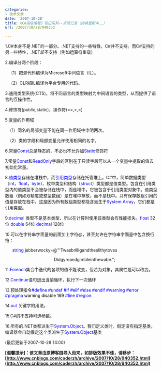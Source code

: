 ```yaml
---
categories:
- 技术文章
date: '2007-10-28'
title: 《C#高级编程》笔记系列--点滴记录（持续更新中……）
url: /2007/10/28/940352

---
```



1.C#本身不是.NET的一部分。.NET支持的一些特性，C#并不支持。而C#支持的另一些特性，.NET却不支持（例如运算符重载）

2.编译分两个阶段：

&nbsp;&nbsp;
（1）把源代码编译为Microsoft中间语言（IL）。

&nbsp;&nbsp;
（2）CLR把IL编译为平台专用的代码。

3.通用类型系统(CTS)，将不同语言的类型映射为中间语言的类型，从而提供了语言的互操作性。

4.修饰符(public,static)，操作符(==,&gt;,&lt;)

5.变量的作用域

&nbsp;
（1）同名的局部变量不能在同一作用域中申明两次。

&nbsp; （2）类的字段和局部变量允许使用相同的名字。

6.常量<font color="#0000ff">Const</font>总是静态的，不必也不允许加<font color="#0000ff">Static</font>修饰符

7.常量<font color="#0000ff">Const</font>和<font color="#0000ff">ReadOnly</font>字段的区别在于只读字段可以从一个变量中提取的值去初始化常量。

8.<font color="#0000ff">值类型</font>存储在堆栈中，而<font color="#0000ff">引用类型</font>存储在托管堆上。C#中，简单数据类型（<font color="#0000ff">int</font>，<font color="#0000ff">float</font>，<font color="#0000ff">byte</font>）、枚举类型和结构（<font color="#0000ff">struct</font>）类型都是值类型。包含在引用类型内的值类型不会被存储在栈中，而是堆中，它被包含于引用类型对象中。值类型数组（例如双精度或整型数组）是在堆中存放，而不是栈中。只有保存数组引用的值是存放在栈中。这是因为所有数组类型都隐含派生于<font color="#0000ff">System</font>.<font color="#0000ff">Array</font>，它们都是引用类型。

9.<font color="#0000ff">decimal</font>
类型不是基本类型，所以在计算时使用该类型会有性能损失。<font color="#0000ff">float</font> 32位 <font color="#0000ff">double</font> 64位 <font color="#0000ff">decimal</font>
128位

10.可以在字符串字面量的前面加上字符@，甚至允许在字符串字面量中包含换行符： 

&nbsp;&nbsp;&nbsp;&nbsp;&nbsp; <font color="#0000ff">string</font>
jabberwocky=@"'Twasbrilligandtheslithytoves

&nbsp;&nbsp;&nbsp;&nbsp;&nbsp;&nbsp;&nbsp;&nbsp;&nbsp;&nbsp;&nbsp;&nbsp;&nbsp;&nbsp;&nbsp;&nbsp;&nbsp;&nbsp;&nbsp;&nbsp;&nbsp;&nbsp;&nbsp;&nbsp;&nbsp;&nbsp;&nbsp;&nbsp;&nbsp;&nbsp;&nbsp;&nbsp;&nbsp;&nbsp;&nbsp;&nbsp;&nbsp;&nbsp;&nbsp;&nbsp;
Didgyreandgimbleinthewabe."; 

11.<font color="#0000ff">Foreach</font>集合中迭代的各项的值不能改变，但若为对象，其属性是可以改变。

12.<font color="#0000ff">Continue</font>语句退出当前循环，执行下一次循环

13.预处理指令<font color="#0000ff">#define #undef #if #elif #else #endif #warning #error #pragma
<font color="#000000">warning disable 169</font> #line #region</font> 

14.<font color="#0000ff">out</font> 关键字的用法。

15.C#的不支持可选参数。

16.所有的.NET类都派生于<span style="color:blue;">System.Object</span>。我们定义类时，假定没有指定基类，编译器会自动假定这个类派生于<span style="color:blue;">System.Object</span>基类

(最后更新于2007-10-28 14:00)

**[温馨提示]：该文章由原博客园导入而来，如排版效果不佳，请移步：[http://www.cnblogs.com/coderzh/archive/2007/10/28/940352.html](http://www.cnblogs.com/coderzh/archive/2007/10/28/940352.html)**
